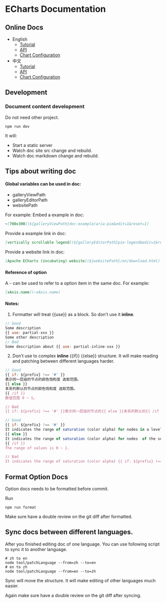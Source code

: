 # ECharts Documentation

## Online Docs

+ English
    + [Tutorial](https://echarts.apache.org/en/tutorial.html)
    + [API](https://echarts.apache.org/en/api.html)
    + [Chart Configuration](https://echarts.apache.org/en/option.html)
+ 中文
    + [Tutorial](https://echarts.apache.org/zh/tutorial.html)
    + [API](https://echarts.apache.org/zh/api.html)
    + [Chart Configuration](https://echarts.apache.org/zh/option.html)

## Development

### Document content development

Do not need other project.

```shell
npm run dev
```
It will:

+ Start a static server
+ Watch doc site src change and rebuild.
+ Watch doc markdown change and rebuild.


## Tips about writing doc

#### Global variables can be used in doc:

+ galleryViewPath
+ galleryEditorPath
+ websitePath

For example:
Embed a example in doc:
```md
~[700x300](${galleryViewPath}doc-example/aria-pie&edit=1&reset=1)
```
Provide a example link in doc:
```md
[vertically scrollable legend](${galleryEditorPath}pie-legend&edit=1&reset=1)
```
Provide a website link in doc:
```md
[Apache ECharts (incubating) website](${websitePath}/en/download.html)
```

#### Reference of option

A `~` can be used to refer to a option item in the same doc. For example:

```md
[xAxis.name](~xAxis.name)
```

#### Notes:

1. Formatter will treat {{use}} as a block. So don't use it **inline**.

```js
// Good
Some description
{{ use: partial-xxx }}
Some other description
// Bad
Some description about {{ use: partial-inline-xxx }}
```

2. Don't use to complex **inline** {{if}} {{else}} structure. It will make reading and patching between different languages harder.

```js
// Good
{{ if: ${prefix} !== '#' }}
表示同一层级的节点的颜色饱和度 选取范围。
{{ else }}
本系列默认的节点的颜色饱和度 选取范围。
{{ /if }}
数值范围 0 ~ 1。

// Bad
{{ if: ${prefix} !== '#' }}表示同一层级的节点的{{ else }}本系列默认的{{ /if }} 颜色饱和度 选取范围。数值范围 0 ~ 1。

// Good
{{ if: ${prefix} !== '#' }}
It indicates the range of saturation (color alpha) for nodes in a level.
{{ else }}
It indicates the range of saturation (color alpha) for nodes  of the series.
{{ /if }}
The range of values is 0 ~ 1.

// Bad
It indicates the range of saturation (color alpha) {{ if: ${prefix} !== '#' }}for nodes in a level {{ else }} of the series{{ /if }}. The range of values is 0 ~ 1.

```
## Format Option Docs

Option docs needs to be formatted before commit.

Run
```shell
npm run format
```

Make sure have a double review on the git diff after formatted.

## Sync docs between different languages.

After you finished editing doc of one language. You can use following script to sync it to another language.

```shell
# zh to en
node tool/patchLanguage --from=zh --to=en
# en to zh
node tool/patchLanguage --from=en --to=zh
```

Sync will move the structure. It will make editing of other languages much easier.

Again make sure have a double review on the git diff after syncing.
